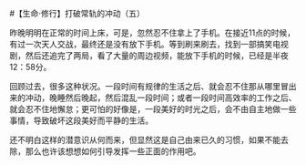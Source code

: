 #【生命⋅修行】打破常轨的冲动（五）

昨晚明明在正常的时间上床，可是，忽然忍不住拿上了手机。在接近11点的时候，有过一次天人交战，最终还是没有放下手机。等到刷来刷去，找到一部搞笑电视剧，然后还追完了两局，看了大量的周边视频，能放下手机的时候，已经是半夜12：58分。

回顾过去，很多这种状况。一段时间有规律的生活之后、就会忍不住那从哪里冒出来的冲动，晚睡然后晚起，然后混乱一段时间；或者一段时间高效率的工作之后、就会忍不住地懈怠；更可怕的好像是，一段美好的时光之后，会不由自主地做一些事情，导致破坏这段美好而平静的生活。

还不明白这样的潜意识从何而来，但显然这是自己由来已久的习惯，如果不能去除，那么也许该想想如何引导发挥一些正面的作用吧。